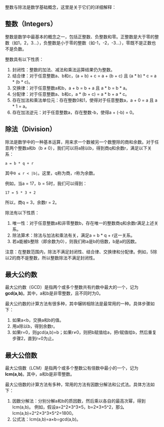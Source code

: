 整数与除法是数学基础概念，这里是关于它们的详细解释：

## 整数（Integers）

整数是数学中最基本的概念之一，包括正整数、负整数和零。正整数是大于零的整数（如1，2，3...），负整数是小于零的整数（如-1，-2，-3...），零既不是正数也不是负数。

整数具有以下性质：

1. 封闭性：整数的加法、减法和乘法运算结果仍为整数。
2. 结合律：对于任意整数a、b和c，(a + b) + c = a + (b + c) 且 (a * b) * c = a * (b * c)。
3. 交换律：对于任意整数a和b，a + b = b + a 且 a * b = b * a。
4. 分配律：对于任意整数a、b和c，a * (b + c) = a * b + a * c。
5. 存在加法和乘法单位元：存在整数0和1，使得对于任意整数a，a + 0 = a 且 a * 1 = a。
6. 存在加法逆元：对于任意整数a，存在整数-b，使得a + (-b) = 0。

## 除法（Division）

除法是数学中的一种基本运算，用来求一个数被另一个数整除的商和余数。对于任意两个整数a和b（b ≠ 0），我们可以将a除以b，得到商q和余数r，满足以下关系：

```
a = b * q + r
```

其中`0 ≤ r < |b|`。这里，q称为商，r称为余数。

例如，当a = 17，b = 5时，我们可以得到：

```
17 = 5 * 3 + 2
```

所以，商q = 3，余数r = 2。

除法有以下性质：

1. 唯一性：对于任意整数a和非零整数b，存在唯一的整数商q和余数r满足上述关系。
2. 除法算术：除法与加法和乘法有关，满足a = b * q + r这一关系。
3. 若a能被b整除（即余数为0），则我们称a是b的倍数，b是a的因数。

注意：在整数范围内，除法不满足封闭性、结合律、交换律和分配律。例如，5除以2的商不是整数，所以整数除法不满足封闭性。

## 最大公约数 

最大公约数（GCD）是指两个或多个整数共有约数中最大的一个，记为**gcd(a,b)**。其中，a和b是非零整数，且不同时为0。

最大公约数的计算方法有很多种，其中辗转相除法是最常用的一种。具体步骤如下：

1. 如果a<b，交换a和b的值。
2. 用a除以b，得到余数r。
3. 如果r=0，则gcd(a,b)=b；如果r≠0，则把b赋值给a，把r赋值给b，然后重复步骤2，直到r=0为止。

## 最大公倍数

最大公倍数（LCM）是指两个或多个整数公有倍数中最小的一个，记为**lcm(a,b)**。其中，a和b是非零整数。

最大公倍数的计算方法有多种，常用的方法有因数分解法和公式法。具体方法如下：

1. 因数分解法：分别分解a和b的质因数，然后乘以各自的最高次幂，得到lcm(a,b)。
   例如，假设a=2^2×3^3×5，b=2×3×5^2，那么lcm(a,b)=2^2×3^3×5^2=1800。
2. 公式法：lcm(a,b)=a×b÷gcd(a,b)。